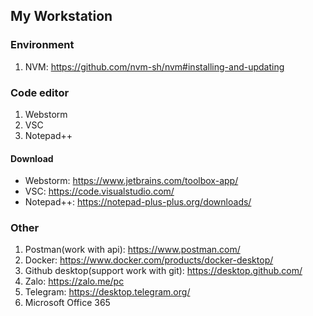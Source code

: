 ## My Workstation

### Environment
1. NVM: https://github.com/nvm-sh/nvm#installing-and-updating

### Code editor
1. Webstorm
3. VSC
4. Notepad++

#### Download
* Webstorm: https://www.jetbrains.com/toolbox-app/
* VSC: https://code.visualstudio.com/
* Notepad++: https://notepad-plus-plus.org/downloads/

### Other
1. Postman(work with api): https://www.postman.com/
2. Docker: https://www.docker.com/products/docker-desktop/
3. Github desktop(support work with git): https://desktop.github.com/
5. Zalo: https://zalo.me/pc
6. Telegram: https://desktop.telegram.org/
7. Microsoft Office 365
